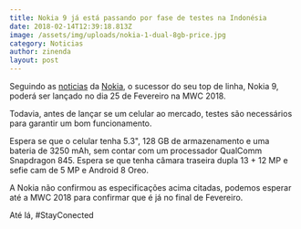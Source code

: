 ```yaml
---
title: Nokia 9 já está passando por fase de testes na Indonésia
date: 2018-02-14T12:39:18.813Z
image: /assets/img/uploads/nokia-1-dual-8gb-price.jpg
category: Noticias
author: zinenda
layout: post
---
```

Seguindo as [noticias](https://maning.tech/noticias/) da [Nokia](https://maning.tech/noticias/2018/02/14/nokia-vendeu-mais-celular-do-que-a-google-htc-oneplus-e-sony-em-vendas-de-smarphones-em-2017/), o sucessor do seu top de linha, Nokia 9, poderá ser lançado no dia 25 de Fevereiro na MWC 2018.

Todavia, antes de lançar se um celular ao mercado, testes são necessários para garantir um bom funcionamento.

Espera se que o celular tenha 5.3", 128 GB de armazenamento e uma bateria de 3250 mAh, sem contar com um processador QualComm Snapdragon 845. Espera se que tenha câmara traseira dupla 13 + 12 MP e sefie cam de 5 MP e Android 8 Oreo.

A Nokia não confirmou as especificações acima citadas, podemos esperar até a MWC 2018 para confirmar que é já no final de Fevereiro.

Até lá, #StayConected

